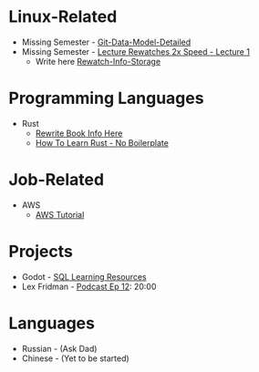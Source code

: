 # Linux-Related
- Missing Semester - [Git-Data-Model-Detailed](http://jwiegley.github.io/git-from-the-bottom-up/2-The-Index/1-meet-the-middle-man.html)
- Missing Semester - [Lecture Rewatches 2x Speed - Lecture 1](https://www.youtube.com/watch?v=Z56Jmr9Z34Q&t=2560s)
	- Write here [Rewatch-Info-Storage]([[missing-semester-rewatches-info]])

# Programming Languages
- Rust
    - [Rewrite Book Info Here](ultralearning-hierachy)
    - [How To Learn Rust - No Boilerplate]([[how-to-learn-rust]])
 
# Job-Related
- AWS
    - [AWS Tutorial](https://catalog.workshops.aws/general-immersionday/en-US/basic-modules/20-vpc)

# Projects
- Godot - [SQL Learning Resources]([[sqlite-resources]])
- Lex Fridman - [Podcast Ep 12](https://www.youtube.com/watch?v=b7bStIQovcY): 20:00

# Languages
- Russian - (Ask Dad)
- Chinese - (Yet to be started)
